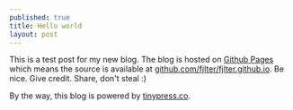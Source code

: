 ```yaml
---
published: true
title: Hello world
layout: post
---
```

This is a test post for my new blog. The blog is hosted on [Github Pages](http://pages.github.com/) which means the source is available at [github.com/fjlter/fjlter.github.io](http://github.com/fjlter/fjlter.github.io). Be nice. Give credit. Share, don't steal :)

By the way, this blog is powered by [tinypress.co](https://tinypress.co).